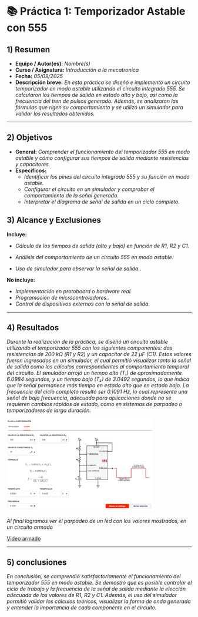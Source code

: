 # 📚 Práctica 1: Temporizador Astable con 555



## 1) Resumen

- **Equipo / Autor(es):** _Nombre(s)_  
- **Curso / Asignatura:** _Introducción a la mecatronica_  
- **Fecha:** _05/09/2025_  
- **Descripción breve:** _En esta práctica se diseñó e implementó un circuito temporizador en modo astable utilizando el circuito integrado 555. Se calcularon los tiempos de salida en estado alto y bajo, así como la frecuencia del tren de pulsos generado. Además, se analizaron las fórmulas que rigen su comportamiento y se utilizó un simulador para validar los resultados obtenidos._


---

## 2) Objetivos

- **General:** _Comprender el funcionamiento del temporizador 555 en modo astable y cómo configurar sus tiempos de salida mediante resistencias y capacitores._
- **Específicos:**
  - _Identificar los pines del circuito integrado 555 y su función en modo astable._
  - _Configurar el circuito en un simulador y comprobar el comportamiento de la señal generada._
  - _Interpretar el diagrama de señal de salida en un ciclo completo._

## 3) Alcance y Exclusiones

**Incluye:**
-  _Cálculo de los tiempos de salida (alto y bajo) en función de R1, R2 y C1._

- _Análisis del comportamiento de un circuito 555 en modo astable._

- _Uso de simulador para observar la señal de salida.._

**No incluye:**
- _Implementación en protoboard o hardware real._
- _Programación de microcontroladores.._
- _Control de dispositivos externos con la señal de salida._

---

## 4) Resultados

_Durante la realización de la práctica, se diseñó un circuito astable utilizando el temporizador 555 con los siguientes componentes: dos resistencias de 200 kΩ (R1 y R2) y un capacitor de 22 µF (C1). Estos valores fueron ingresados en un simulador, el cual permitió visualizar tanto la señal de salida como los cálculos correspondientes al comportamiento temporal del circuito. El simulador arrojó un tiempo alto (T₁) de aproximadamente 6.0984 segundos, y un tiempo bajo (T₂) de 3.0492 segundos, lo que indica que la señal permanece más tiempo en estado alto que en estado bajo. La frecuencia del ciclo completo resultó ser 0.1091 Hz, lo cual representa una señal de baja frecuencia, adecuada para aplicaciones donde no se requieren cambios rápidos de estado, como en sistemas de parpadeo o temporizadores de larga duración._

<img src="recursos/imgs/P1.png" alt="..." width="400px">

_Al final logramos ver el parpadeo de un led con los valores mostrados, en un circuito armado_

[Video armado](https://youtu.be/qEUT99ln2xI)

---

## 5) conclusiones

_En conclusión, se comprendió satisfactoriamente el funcionamiento del temporizador 555 en modo astable. Se demostró que es posible controlar el ciclo de trabajo y la frecuencia de la señal de salida mediante la elección adecuada de los valores de R1, R2 y C1. Además, el uso del simulador permitió validar los cálculos teóricos, visualizar la forma de onda generada y entender la importancia de cada componente en el circuito._

```
